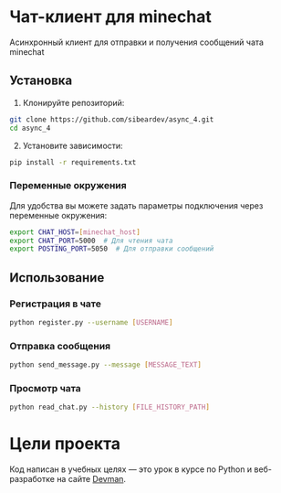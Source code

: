 # Чат-клиент для minechat

Асинхронный клиент для отправки и получения сообщений чата minechat

## Установка

1. Клонируйте репозиторий:

```bash
git clone https://github.com/sibeardev/async_4.git
cd async_4
```

2. Установите зависимости:

```bash
pip install -r requirements.txt
```

### Переменные окружения

Для удобства вы можете задать параметры подключения через переменные окружения:

```bash
export CHAT_HOST=[minechat_host]
export CHAT_PORT=5000  # Для чтения чата
export POSTING_PORT=5050  # Для отправки сообщений
```

## Использование

### Регистрация в чате

```bash
python register.py --username [USERNAME]
```

### Отправка сообщения

```bash
python send_message.py --message [MESSAGE_TEXT]
```

### Просмотр чата

```bash
python read_chat.py --history [FILE_HISTORY_PATH]
```

# Цели проекта

Код написан в учебных целях — это урок в курсе по Python и веб-разработке на сайте [Devman](https://dvmn.org).